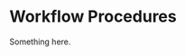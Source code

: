 [title]: # (Workflow Procedures)
[tags]: # (XXX)
[priority]: # (5737)
# Workflow Procedures
Something here.
